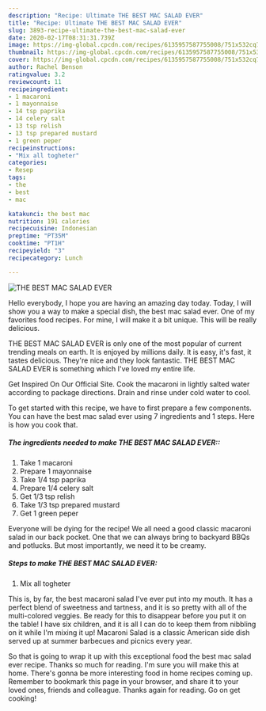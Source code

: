 ```yaml
---
description: "Recipe: Ultimate THE BEST MAC SALAD EVER"
title: "Recipe: Ultimate THE BEST MAC SALAD EVER"
slug: 3893-recipe-ultimate-the-best-mac-salad-ever
date: 2020-02-17T08:31:31.739Z
image: https://img-global.cpcdn.com/recipes/6135957587755008/751x532cq70/the-best-mac-salad-ever-recipe-main-photo.jpg
thumbnail: https://img-global.cpcdn.com/recipes/6135957587755008/751x532cq70/the-best-mac-salad-ever-recipe-main-photo.jpg
cover: https://img-global.cpcdn.com/recipes/6135957587755008/751x532cq70/the-best-mac-salad-ever-recipe-main-photo.jpg
author: Rachel Benson
ratingvalue: 3.2
reviewcount: 11
recipeingredient:
- 1 macaroni
- 1 mayonnaise
- 14 tsp paprika
- 14 celery salt
- 13 tsp relish
- 13 tsp prepared mustard
- 1 green peper
recipeinstructions:
- "Mix all togheter"
categories:
- Resep
tags:
- the
- best
- mac

katakunci: the best mac
nutrition: 191 calories
recipecuisine: Indonesian
preptime: "PT35M"
cooktime: "PT1H"
recipeyield: "3"
recipecategory: Lunch

---
```



![THE BEST MAC SALAD EVER](https://img-global.cpcdn.com/recipes/6135957587755008/751x532cq70/the-best-mac-salad-ever-recipe-main-photo.jpg)

Hello everybody, I hope you are having an amazing day today. Today, I will show you a way to make a special dish, the best mac salad ever. One of my favorites food recipes. For mine, I will make it a bit unique. This will be really delicious.

THE BEST MAC SALAD EVER is only one of the most popular of current trending meals on earth. It is enjoyed by millions daily. It is easy, it's fast, it tastes delicious. They're nice and they look fantastic. THE BEST MAC SALAD EVER is something which I've loved my entire life.

Get Inspired On Our Official Site. Cook the macaroni in lightly salted water according to package directions. Drain and rinse under cold water to cool.


To get started with this recipe, we have to first prepare a few components. You can have the best mac salad ever using 7 ingredients and 1 steps. Here is how you cook that.

##### The ingredients needed to make THE BEST MAC SALAD EVER::

1. Take 1 macaroni
1. Prepare 1 mayonnaise
1. Take 1/4 tsp paprika
1. Prepare 1/4 celery salt
1. Get 1/3 tsp relish
1. Take 1/3 tsp prepared mustard
1. Get 1 green peper


Everyone will be dying for the recipe! We all need a good classic macaroni salad in our back pocket. One that we can always bring to backyard BBQs and potlucks. But most importantly, we need it to be creamy. 

##### Steps to make THE BEST MAC SALAD EVER:

1. Mix all togheter


This is, by far, the best macaroni salad I&#39;ve ever put into my mouth. It has a perfect blend of sweetness and tartness, and it is so pretty with all of the multi-colored veggies. Be ready for this to disappear before you put it on the table! I have six children, and it is all I can do to keep them from nibbling on it while I&#39;m mixing it up! Macaroni Salad is a classic American side dish served up at summer barbecues and picnics every year. 

So that is going to wrap it up with this exceptional food the best mac salad ever recipe. Thanks so much for reading. I'm sure you will make this at home. There's gonna be more interesting food in home recipes coming up. Remember to bookmark this page in your browser, and share it to your loved ones, friends and colleague. Thanks again for reading. Go on get cooking!
